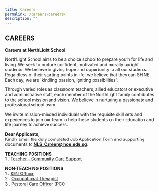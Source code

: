 ```yaml
---
title: Careers
permalink: /careers/careers/
description: ""
---
```

## CAREERS

**Careers at NorthLight School**

NorthLight School aims to be a choice school to prepare youth for life and living. We seek to nurture confident, motivated and morally upright students. We believe in giving hope and opportunity to all our students. Regardless of their starting points in life, we believe that they can SHINE. Each day, we are 'kindling passion, igniting possibilities'.

Through varied roles as classroom teachers, allied educators or executive and administrative staff, each member of the NorthLight family contributes to the school mission and vision. We believe in nurturing a passionate and professional school team.

We invite mission-minded individuals with the requisite skill sets and experiences to join our team to help these students on their education and life journey to achieve success.

**Dear Applicants,** <br>
Kindly email the duly completed Job Application Form and supporting documents to **[NLS\_Career@moe.edu.sg](mailto:nls_career@moe.edu.sg)**.

**TEACHING POSITIONS**<br>
1 \. [Teacher - Community Care Support](/community-care-support/)

**NON-TEACHING POSITIONS**<br>
1 \. [SEN Officer](/SEN-officer/)<br>
2 \. [Occupational Therapist](/occupational-therapist/)<br>
3 \. [Pastoral Care Officer (PCO](/pastoral-care-officer/)